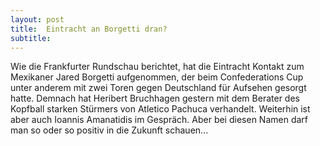 ```yaml
---
layout: post
title:  Eintracht an Borgetti dran?
subtitle:  
---
```


Wie die Frankfurter Rundschau berichtet, hat die Eintracht Kontakt zum Mexikaner Jared Borgetti aufgenommen, der beim Confederations Cup unter anderem mit zwei Toren gegen Deutschland für Aufsehen gesorgt hatte. Demnach hat Heribert Bruchhagen gestern mit dem Berater des Kopfball starken Stürmers von Atletico Pachuca verhandelt. Weiterhin ist aber auch Ioannis Amanatidis im Gespräch. Aber bei diesen Namen darf man so oder so positiv in die Zukunft schauen...


